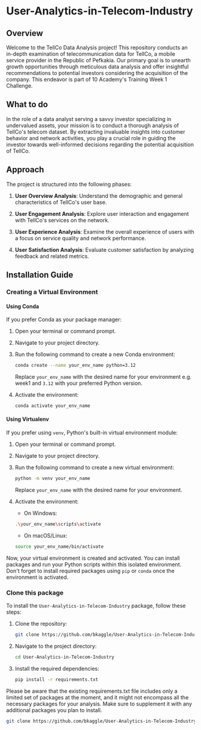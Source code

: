 # User-Analytics-in-Telecom-Industry

## Overview

Welcome to the TellCo Data Analysis project! This repository conducts an in-depth examination of telecommunication data for TellCo, a mobile service provider in the Republic of Pefkakia. Our primary goal is to unearth growth opportunities through meticulous data analysis and offer insightful recommendations to potential investors considering the acquisition of the company. This endeavor is part of 10 Academy's Training Week 1 Challenge.
## What to do

In the role of a data analyst serving a savvy investor specializing in undervalued assets, your mission is to conduct a thorough analysis of TellCo's telecom dataset. By extracting invaluable insights into customer behavior and network activities, you play a crucial role in guiding the investor towards well-informed decisions regarding the potential acquisition of TellCo.

## Approach

The project is structured into the following phases:

1. **User Overview Analysis**: Understand the demographic and general characteristics of TellCo's user base.

2. **User Engagement Analysis**: Explore user interaction and engagement with TellCo's services on the network.

3. **User Experience Analysis**: Examine the overall experience of users with a focus on service quality and network performance.

4. **User Satisfaction Analysis**: Evaluate customer satisfaction by analyzing feedback and related metrics.

## Installation Guide


### Creating a Virtual Environment

#### Using Conda

If you prefer Conda as your package manager:

1. Open your terminal or command prompt.

2. Navigate to your project directory.

3. Run the following command to create a new Conda environment:

    ```bash
    conda create --name your_env_name python=3.12
    ```
    Replace `your_env_name` with the desired name for your environment e.g. week1 and `3.12` with your preferred Python version.

4. Activate the environment:

    ```bash
    conda activate your_env_name
    ```

#### Using Virtualenv

If you prefer using `venv`, Python's built-in virtual environment module:

1. Open your terminal or command prompt.

2. Navigate to your project directory.

3. Run the following command to create a new virtual environment:

    ```bash
    python -m venv your_env_name
    ```

    Replace `your_env_name` with the desired name for your environment.

4. Activate the environment:

    - On Windows:

    ```bash
    .\your_env_name\scripts\activate
    ```

    - On macOS/Linux:

    ```bash
    source your_env_name/bin/activate
    ```

Now, your virtual environment is created and activated. You can install packages and run your Python scripts within this isolated environment. Don't forget to install required packages using `pip` or `conda` once the environment is activated.

### Clone this package

To install the `User-Analytics-in-Telecom-Industry` package, follow these steps:

1. Clone the repository:
    ```bash
    git clone https://github.com/bkaggle/User-Analytics-in-Telecom-Industry.git
    ```
2. Navigate to the project directory:
    ```bash
    cd User-Analytics-in-Telecom-Industry
    ```
 
3. Install the required dependencies:
    ```bash
    pip install -r requirements.txt
    ```

Please be aware that the existing requirements.txt file includes only a limited set of packages at the moment, and it might not encompass all the necessary packages for your analysis. Make sure to supplement it with any additional packages you plan to install.

   ```bash
   git clone https://github.com/bkaggle/User-Analytics-in-Telecom-Industry
